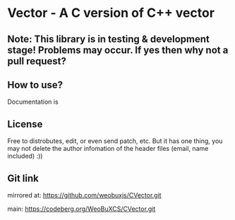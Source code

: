 # Vector -  A C version of C++ vector
## Note: This library is in testing & development stage! Problems may occur. If yes then why not a pull request?
## How to use?
Documentation is 
## License

Free to distrobutes, edit, or even send patch, etc. But it has one thing, you may not delete the author infomation of the header files (email, name included) :))

## Git link
mirrored at: https://github.com/weobuxjs/CVector.git

main: https://codeberg.org/WeoBuXCS/CVector.git


